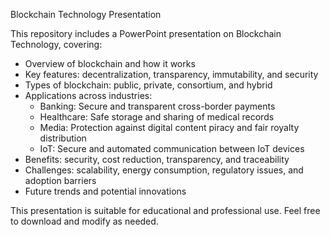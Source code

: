  Blockchain Technology Presentation

This repository includes a PowerPoint presentation on Blockchain Technology, covering:

- Overview of blockchain and how it works
- Key features: decentralization, transparency, immutability, and security
- Types of blockchain: public, private, consortium, and hybrid
- Applications across industries:
  - Banking: Secure and transparent cross-border payments
  - Healthcare: Safe storage and sharing of medical records
  - Media: Protection against digital content piracy and fair royalty distribution
  - IoT: Secure and automated communication between IoT devices
- Benefits: security, cost reduction, transparency, and traceability
- Challenges: scalability, energy consumption, regulatory issues, and adoption barriers
- Future trends and potential innovations

This presentation is suitable for educational and professional use. Feel free to download and modify as needed.
